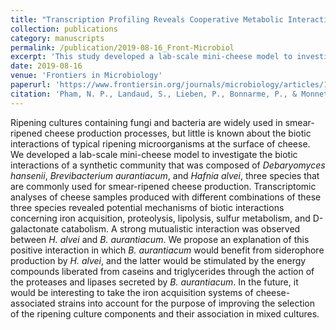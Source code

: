 ```yaml
---
title: "Transcription Profiling Reveals Cooperative Metabolic Interactions in a Microbial Cheese-Ripening Community Composed of <i>Debaryomyces hansenii</i>, <i>Brevibacterium aurantiacum</i>, and <i>Hafnia alvei</i>"
collection: publications
category: manuscripts
permalink: /publication/2019-08-16_Front-Microbiol
excerpt: 'This study developed a lab-scale mini-cheese model to investigate the biotic interactions of a synthetic cheese microbial community.'
date: 2019-08-16
venue: 'Frontiers in Microbiology'
paperurl: 'https://www.frontiersin.org/journals/microbiology/articles/10.3389/fmicb.2019.01901/full'
citation: 'Pham, N. P., Landaud, S., Lieben, P., Bonnarme, P., & Monnet, C. (2019). &quot;Transcription profiling reveals cooperative metabolic interactions in a microbial cheese-ripening community composed of Debaryomyces hansenii, Brevibacterium aurantiacum, and Hafnia alvei.&quot; <i>Frontiers in microbiology</i>, 10, 1901.'
---
```


Ripening cultures containing fungi and bacteria are widely used in smear-ripened cheese production processes, but little is known about the biotic interactions of typical ripening microorganisms at the surface of cheese. We developed a lab-scale mini-cheese model to investigate the biotic interactions of a synthetic community that was composed of *Debaryomyces hansenii*, *Brevibacterium aurantiacum*, and *Hafnia alvei*, three species that are commonly used for smear-ripened cheese production. Transcriptomic analyses of cheese samples produced with different combinations of these three species revealed potential mechanisms of biotic interactions concerning iron acquisition, proteolysis, lipolysis, sulfur metabolism, and D-galactonate catabolism. A strong mutualistic interaction was observed between *H. alvei* and *B. aurantiacum*. We propose an explanation of this positive interaction in which *B. aurantiacum* would benefit from siderophore production by *H. alvei*, and the latter would be stimulated by the energy compounds liberated from caseins and triglycerides through the action of the proteases and lipases secreted by *B. aurantiacum*. In the future, it would be interesting to take the iron acquisition systems of cheese-associated strains into account for the purpose of improving the selection of the ripening culture components and their association in mixed cultures.